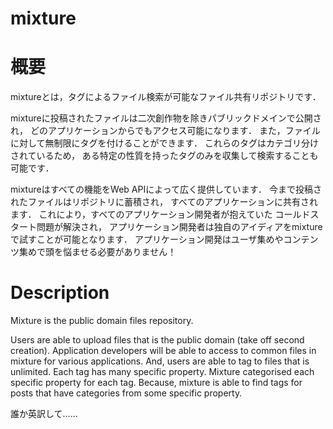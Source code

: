 mixture
=============

# 概要
mixtureとは，タグによるファイル検索が可能なファイル共有リポジトリです．

mixtureに投稿されたファイルは二次創作物を除きパブリックドメインで公開され，
どのアプリケーションからでもアクセス可能になります．
また，ファイルに対して無制限にタグを付けることができます．
これらのタグはカテゴリ分けされているため，
ある特定の性質を持ったタグのみを収集して検索することも可能です．

mixtureはすべての機能をWeb APIによって広く提供しています．
今まで投稿されたファイルはリポジトリに蓄積され，
すべてのアプリケーションに共有されます．
これにより，すべてのアプリケーション開発者が抱えていた
コールドスタート問題が解決され，
アプリケーション開発者は独自のアイディアをmixtureで試すことが可能となります．
アプリケーション開発はユーザ集めやコンテンツ集めで頭を悩ませる必要がありません！

# Description
Mixture is the public domain files repository.

Users are able to upload files that is the public domain (take off second creation).
Application developers will be able to access to common files in mixture for various applications.
And, users are able to tag to files that is unlimited.
Each tag has many specific property.
Mixture categorised each specific property for each tag.
Because, mixture is able to find tags for posts that have categories from some specific property.


誰か英訳して……